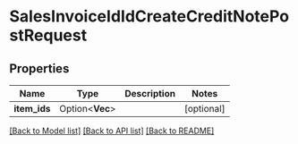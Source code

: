 # SalesInvoiceIdIdCreateCreditNotePostRequest

## Properties

Name | Type | Description | Notes
------------ | ------------- | ------------- | -------------
**item_ids** | Option<**Vec<String>**> |  | [optional]

[[Back to Model list]](../README.md#documentation-for-models) [[Back to API list]](../README.md#documentation-for-api-endpoints) [[Back to README]](../README.md)



